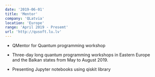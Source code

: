 ```yaml
---
date: '2019-06-01'
title: 'Mentor'
company: 'QLatvia'
location: 'Europe'
range: 'April 2019 - Presemt'
url: 'http://qusoft.lu.lv'
---
```


- QMentor for Quantum programming workshop 

- Three-day long quantum programming workshops in Eastern Europe and the Balkan states from May to August 2019. 

- Presenting Jupyter notebooks using qiskit library 
